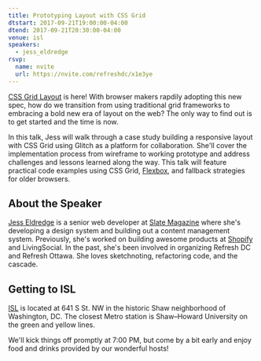 ```yaml
---
title: Prototyping Layout with CSS Grid
dtstart: 2017-09-21T19:00:00-04:00
dtend: 2017-09-21T20:30:00-04:00
venue: isl
speakers:
  - jess_eldredge
rsvp:
  name: nvite
  url: https://nvite.com/refreshdc/x1e3ye
---
```


[CSS Grid Layout](https://css-tricks.com/snippets/css/complete-guide-grid/) is here! With browser makers rapdily adopting this new spec, how do we transition from using traditional grid frameworks to embracing a bold new era of layout on the web? The only way to find out is to get started and the time is now.

In this talk, Jess will walk through a case study building a responsive layout with CSS Grid using Glitch as a platform for collaboration. She'll cover the implementation process from wireframe to working prototype and address challenges and lessons learned along the way. This talk will feature practical code examples using CSS Grid, [Flexbox](https://css-tricks.com/snippets/css/a-guide-to-flexbox/), and fallback strategies for older browsers.

## About the Speaker

[Jess Eldredge](http://jessica-eldredge.com) is a senior web developer at [Slate Magazine](http://www.slate.com) where she's developing a design system and building out a content management system. Previously, she's worked on building awesome products at [Shopify](https://www.shopify.com) and LivingSocial. In the past, she's been involved in organizing Refresh DC and Refresh Ottawa. She loves sketchnoting, refactoring code, and the cascade.

## Getting to ISL

[ISL](https://isl.co) is located at 641 S St. NW in the historic Shaw neighborhood of Washington, DC. The closest Metro station is Shaw–Howard University on the green and yellow lines.

We'll kick things off promptly at 7:00 PM, but come by a bit early and enjoy food and drinks provided by our wonderful hosts!
